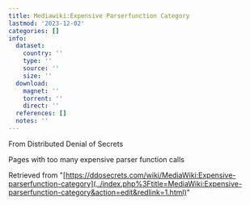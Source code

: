 ```yaml
---
title: Mediawiki:Expensive Parserfunction Category
lastmod: '2023-12-02'
categories: []
info:
  dataset:
    country: ''
    type: ''
    source: ''
    size: ''
  download:
    magnet: ''
    torrent: ''
    direct: ''
  references: []
  notes: ''
---
```




From Distributed Denial of Secrets

Pages with too many expensive parser function calls

Retrieved from
"[https://ddosecrets.com/wiki/MediaWiki:Expensive-parserfunction-category](../index.php%3Ftitle=MediaWiki:Expensive-parserfunction-category&action=edit&redlink=1.html)"

